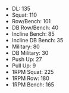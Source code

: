 * DL: 135
*  Squat: 110
*  Row/Bench: 101
*  DB Row/Bench: 40
*  Incline Bench: 85
*  Incline DB Bench: 35
*  Military: 80
*  DB Military: 30
*  Push Up: 27
*  Pull Up: 9
*  1RPM Squat: 225
*  1RPM Row: 180
*  1RPM Bench: 165
